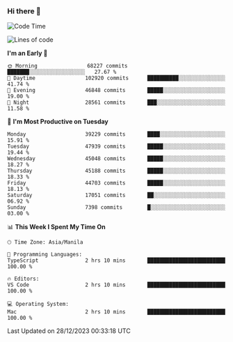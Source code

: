 ### Hi there 👋

<!--START_SECTION:waka-->
![Code Time](http://img.shields.io/badge/Code%20Time-4%2C651%20hrs%2026%20mins-blue)

![Lines of code](https://img.shields.io/badge/From%20Hello%20World%20I%27ve%20Written-106.6%20million%20lines%20of%20code-blue)

**I'm an Early 🐤** 

```text
🌞 Morning                68227 commits       ███████░░░░░░░░░░░░░░░░░░   27.67 % 
🌆 Daytime                102920 commits      ██████████░░░░░░░░░░░░░░░   41.74 % 
🌃 Evening                46848 commits       █████░░░░░░░░░░░░░░░░░░░░   19.00 % 
🌙 Night                  28561 commits       ███░░░░░░░░░░░░░░░░░░░░░░   11.58 % 
```
📅 **I'm Most Productive on Tuesday** 

```text
Monday                   39229 commits       ████░░░░░░░░░░░░░░░░░░░░░   15.91 % 
Tuesday                  47939 commits       █████░░░░░░░░░░░░░░░░░░░░   19.44 % 
Wednesday                45048 commits       █████░░░░░░░░░░░░░░░░░░░░   18.27 % 
Thursday                 45188 commits       █████░░░░░░░░░░░░░░░░░░░░   18.33 % 
Friday                   44703 commits       █████░░░░░░░░░░░░░░░░░░░░   18.13 % 
Saturday                 17051 commits       ██░░░░░░░░░░░░░░░░░░░░░░░   06.92 % 
Sunday                   7398 commits        █░░░░░░░░░░░░░░░░░░░░░░░░   03.00 % 
```


📊 **This Week I Spent My Time On** 

```text
🕑︎ Time Zone: Asia/Manila

💬 Programming Languages: 
TypeScript               2 hrs 10 mins       █████████████████████████   100.00 % 

🔥 Editors: 
VS Code                  2 hrs 10 mins       █████████████████████████   100.00 % 

💻 Operating System: 
Mac                      2 hrs 10 mins       █████████████████████████   100.00 % 
```


 Last Updated on 28/12/2023 00:33:18 UTC
<!--END_SECTION:waka-->


<!--
**rad182/rad182** is a ✨ _special_ ✨ repository because its `README.md` (this file) appears on your GitHub profile.

Here are some ideas to get you started:

- 🔭 I’m currently working on ...
- 🌱 I’m currently learning ...
- 👯 I’m looking to collaborate on ...
- 🤔 I’m looking for help with ...
- 💬 Ask me about ...
- 📫 How to reach me: ...
- 😄 Pronouns: ...
- ⚡ Fun fact: ...
-->
